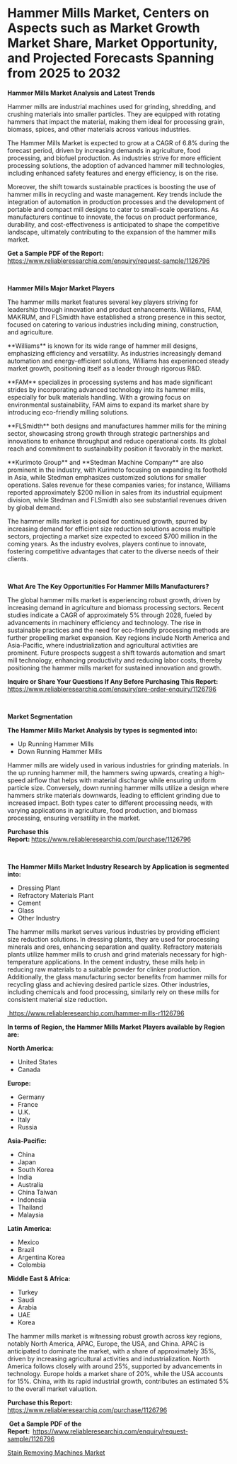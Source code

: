 <p><h1>Hammer Mills Market, Centers on Aspects such as Market Growth Market Share, Market Opportunity, and Projected Forecasts Spanning from 2025 to 2032</h1></p><p><strong>Hammer Mills Market Analysis and Latest Trends</strong></p>
<p><p>Hammer mills are industrial machines used for grinding, shredding, and crushing materials into smaller particles. They are equipped with rotating hammers that impact the material, making them ideal for processing grain, biomass, spices, and other materials across various industries. </p><p>The Hammer Mills Market is expected to grow at a CAGR of 6.8% during the forecast period, driven by increasing demands in agriculture, food processing, and biofuel production. As industries strive for more efficient processing solutions, the adoption of advanced hammer mill technologies, including enhanced safety features and energy efficiency, is on the rise. </p><p>Moreover, the shift towards sustainable practices is boosting the use of hammer mills in recycling and waste management. Key trends include the integration of automation in production processes and the development of portable and compact mill designs to cater to small-scale operations. As manufacturers continue to innovate, the focus on product performance, durability, and cost-effectiveness is anticipated to shape the competitive landscape, ultimately contributing to the expansion of the hammer mills market.</p></p>
<p><strong>Get a Sample PDF of the Report:&nbsp;</strong> <a href="https://www.reliableresearchiq.com/enquiry/request-sample/1126796?utm_campaign=2122&utm_medium=2&utm_source=Github&utm_content=ia&utm_term=18022025&utm_id=hammer-mills">https://www.reliableresearchiq.com/enquiry/request-sample/1126796</a></p>
<p>&nbsp;</p>
<p><strong>Hammer Mills Major Market Players</strong></p>
<p><p>The hammer mills market features several key players striving for leadership through innovation and product enhancements. Williams, FAM, MAKRUM, and FLSmidth have established a strong presence in this sector, focused on catering to various industries including mining, construction, and agriculture.</p><p>**Williams** is known for its wide range of hammer mill designs, emphasizing efficiency and versatility. As industries increasingly demand automation and energy-efficient solutions, Williams has experienced steady market growth, positioning itself as a leader through rigorous R&D.</p><p>**FAM** specializes in processing systems and has made significant strides by incorporating advanced technology into its hammer mills, especially for bulk materials handling. With a growing focus on environmental sustainability, FAM aims to expand its market share by introducing eco-friendly milling solutions.</p><p>**FLSmidth** both designs and manufactures hammer mills for the mining sector, showcasing strong growth through strategic partnerships and innovations to enhance throughput and reduce operational costs. Its global reach and commitment to sustainability position it favorably in the market.</p><p>**Kurimoto Group** and **Stedman Machine Company** are also prominent in the industry, with Kurimoto focusing on expanding its foothold in Asia, while Stedman emphasizes customized solutions for smaller operations. Sales revenue for these companies varies; for instance, Williams reported approximately $200 million in sales from its industrial equipment division, while Stedman and FLSmidth also see substantial revenues driven by global demand.</p><p>The hammer mills market is poised for continued growth, spurred by increasing demand for efficient size reduction solutions across multiple sectors, projecting a market size expected to exceed $700 million in the coming years. As the industry evolves, players continue to innovate, fostering competitive advantages that cater to the diverse needs of their clients.</p></p>
<p>&nbsp;</p>
<p><strong>What Are The Key Opportunities For Hammer Mills Manufacturers?</strong></p>
<p><p>The global hammer mills market is experiencing robust growth, driven by increasing demand in agriculture and biomass processing sectors. Recent studies indicate a CAGR of approximately 5% through 2028, fueled by advancements in machinery efficiency and technology. The rise in sustainable practices and the need for eco-friendly processing methods are further propelling market expansion. Key regions include North America and Asia-Pacific, where industrialization and agricultural activities are prominent. Future prospects suggest a shift towards automation and smart mill technology, enhancing productivity and reducing labor costs, thereby positioning the hammer mills market for sustained innovation and growth.</p></p>
<p><strong>Inquire or Share Your Questions If Any Before Purchasing This Report:</strong> <a href="https://www.reliableresearchiq.com/enquiry/pre-order-enquiry/1126796?utm_campaign=2122&utm_medium=2&utm_source=Github&utm_content=ia&utm_term=18022025&utm_id=hammer-mills">https://www.reliableresearchiq.com/enquiry/pre-order-enquiry/1126796</a></p>
<p>&nbsp;</p>
<p><strong>Market Segmentation</strong></p>
<p><strong>The Hammer Mills Market Analysis by types is segmented into:</strong></p>
<p><ul><li>Up Running Hammer Mills</li><li>Down Running Hammer Mills</li></ul></p>
<p><p>Hammer mills are widely used in various industries for grinding materials. In the up running hammer mill, the hammers swing upwards, creating a high-speed airflow that helps with material discharge while ensuring uniform particle size. Conversely, down running hammer mills utilize a design where hammers strike materials downwards, leading to efficient grinding due to increased impact. Both types cater to different processing needs, with varying applications in agriculture, food production, and biomass processing, ensuring versatility in the market.</p></p>
<p><strong>Purchase this Report:&nbsp;</strong><a href="https://www.reliableresearchiq.com/purchase/1126796?utm_campaign=2122&utm_medium=2&utm_source=Github&utm_content=ia&utm_term=18022025&utm_id=hammer-mills">https://www.reliableresearchiq.com/purchase/1126796</a></p>
<p>&nbsp;</p>
<p><strong>The Hammer Mills Market Industry Research by Application is segmented into:</strong></p>
<p><ul><li>Dressing Plant</li><li>Refractory Materials Plant</li><li>Cement</li><li>Glass</li><li>Other Industry</li></ul></p>
<p><p>The hammer mills market serves various industries by providing efficient size reduction solutions. In dressing plants, they are used for processing minerals and ores, enhancing separation and quality. Refractory materials plants utilize hammer mills to crush and grind materials necessary for high-temperature applications. In the cement industry, these mills help in reducing raw materials to a suitable powder for clinker production. Additionally, the glass manufacturing sector benefits from hammer mills for recycling glass and achieving desired particle sizes. Other industries, including chemicals and food processing, similarly rely on these mills for consistent material size reduction.</p></p>
<p><a href="https://www.reliableresearchiq.com/hammer-mills-r1126796?utm_campaign=2122&utm_medium=2&utm_source=Github&utm_content=ia&utm_term=18022025&utm_id=hammer-mills">&nbsp;https://www.reliableresearchiq.com/hammer-mills-r1126796</a></p>
<p><strong>In terms of Region, the Hammer Mills Market Players available by Region are:</strong></p>
<p>
    <p> <strong> North America: </strong>
        <ul>
            <li>United States</li>
            <li>Canada</li>
        </ul>
        </p> 
    <p> <strong> Europe: </strong>
        <ul>
            <li>Germany</li>
            <li>France</li>
            <li>U.K.</li>
            <li>Italy</li>
            <li>Russia</li>
        </ul>
        </p> 
    <p> <strong> Asia-Pacific: </strong>
        <ul>
            <li>China</li>
            <li>Japan</li>
            <li>South Korea</li>
            <li>India</li>
            <li>Australia</li>
            <li>China Taiwan</li>
            <li>Indonesia</li>
            <li>Thailand</li>
            <li>Malaysia</li>
        </ul>
        </p> 
    <p> <strong> Latin America: </strong>
        <ul>
            <li>Mexico</li>
            <li>Brazil</li>
            <li>Argentina Korea</li>
            <li>Colombia</li>
        </ul>
        </p> 
    <p> <strong> Middle East & Africa: </strong>
        <ul>
            <li>Turkey</li>
            <li>Saudi</li>
            <li>Arabia</li>
            <li>UAE</li>
            <li>Korea</li>
        </ul>
    </p>
    </p>
<p><p>The hammer mills market is witnessing robust growth across key regions, notably North America, APAC, Europe, the USA, and China. APAC is anticipated to dominate the market, with a share of approximately 35%, driven by increasing agricultural activities and industrialization. North America follows closely with around 25%, supported by advancements in technology. Europe holds a market share of 20%, while the USA accounts for 15%. China, with its rapid industrial growth, contributes an estimated 5% to the overall market valuation.</p></p>
<p><strong>Purchase this Report: </strong><a href="https://www.reliableresearchiq.com/purchase/1126796?utm_campaign=2122&utm_medium=2&utm_source=Github&utm_content=ia&utm_term=18022025&utm_id=hammer-mills">https://www.reliableresearchiq.com/purchase/1126796</a></p>
<p>&nbsp;<strong>Get a Sample PDF of the Report:&nbsp;&nbsp;</strong><a href="https://www.reliableresearchiq.com/enquiry/request-sample/1126796?utm_campaign=2122&utm_medium=2&utm_source=Github&utm_content=ia&utm_term=18022025&utm_id=hammer-mills">https://www.reliableresearchiq.com/enquiry/request-sample/1126796</a></p>
<p><strong></strong></p>
<p><p><a href="https://github.com/NargisHussain432/Market-Research-Report-List-1/blob/main/stain-removing-machines-market.md?utm_campaign=2122&utm_medium=2&utm_source=Github&utm_content=ia&utm_term=18022025&utm_id=hammer-mills">Stain Removing Machines Market</a></p></p>